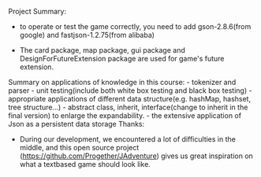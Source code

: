 

Project Summary:



- to operate or test the game correctly, you need to add gson-2.8.6(from google) and fastjson-1.2.75(from alibaba)

- The card package, map package, gui package and DesignForFutureExtension package are used for game's future extension.

Summary on applications of knowledge in this course:
    - tokenizer and parser
    - unit testing(include both white box testing and black box testing)
    - appropriate applications of different data structure(e.g. hashMap, hashset, tree structure...)
    - abstract class, inherit, interface(change to inherit in the final version) to enlarge the expandability.
    - the extensive application of Json as a persistent data storage
Thanks:
- During our development, we encountered a lot of difficulties in the middle, and this open source project (https://github.com/Progether/JAdventure) gives us great inspiration on what a textbased game should look like. 
    
    